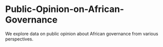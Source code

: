 # Public-Opinion-on-African-Governance
We explore data on public opinion about African governance from various perspectives.
